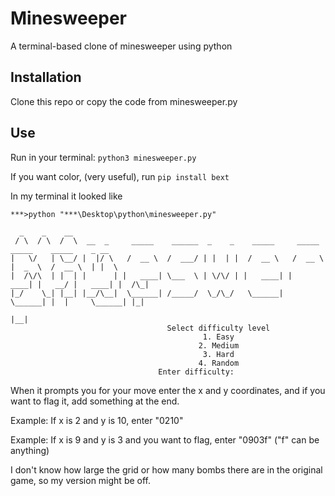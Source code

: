 # Minesweeper
A terminal-based clone of minesweeper using python
## Installation
Clone this repo or copy the code from minesweeper.py
## Use
Run in your terminal:
```python3 minesweeper.py```

If you want color, (very useful), run
```pip install bext```

In my terminal it looked like
```
***>python "***\Desktop\python\minesweeper.py"

  _    _    __
 / \  / \  /  \  __  _     _____    ______  _    _    _____     _____    _____    _____    _ __
|   \/   | \__/ |  |/ \   /  __ \  /  ___/ | |  | |  /  __ \   /  __ \  |  _  \  /  __ \  | |  \
|  /\/\  | |  | |      | |   ____| \___  \ | \/\/ | |   ____| |   ____| |   __/ |   ____| |  /\_|
|_/    \_| |__| |__/\__|  \______| /_____/  \_/\_/   \______|  \______| |  |     \______| |_|
                                                                        |__|
                                   Select difficulty level
                                           1. Easy
                                          2. Medium
                                           3. Hard
                                          4. Random
                                 Enter difficulty:
```

When it prompts you for your move enter the x and y coordinates, and if you want to flag it, add something at the end.

Example: If x is 2 and y is 10, enter "0210"

Example: If x is 9 and y is 3 and you want to flag, enter "0903f" ("f" can be anything)

I don't know how large the grid or how many bombs there are in the original game, so my version might be off.
